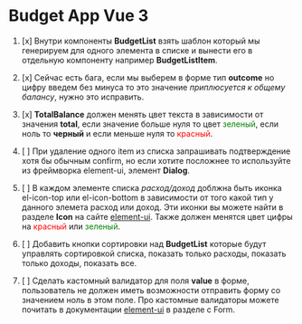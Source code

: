 
# Budget App Vue 3


1. [x] Внутри компоненты __BudgetList__ взять шаблон который мы генерируем для одного элемента в списке и вынести его в отдельную компоненту например __BudgetListItem__.

2. [x] Сейчас есть бага, если мы выберем в форме тип __outcome__ но цифру введем без минуса то это значение *приплюсуется к общему балансу*, нужно это исправить.

3. [x] __TotalBalance__ должен менять цвет текста в зависимости от значения __total__, если значение больше нуля то цвет  <span style="color:green">зеленый</span>, если ноль то __черный__ и если меньше нуля то <span style="color:red">красный</span>.

4. [ ] При удаление одного item из списка запрашивать подтверждение хотя бы  обычным confirm, но если хотите посложнее то используйте из фреймворка element-ui, элемент __Dialog__.

5. [ ] В каждом элементе списка *расход/доход* доблжна быть иконка el-icon-top или el-icon-bottom в зависимости от того какой тип у данного элемета расход или доход. Эти иконки вы можете найти в разделе __Icon__ на сайте [element-ui](https://element-plus.org/).  Также должен менятся цвет цифры на <span style="color:red">красный</span> или <span style="color:green">зеленый</span>.

6. [ ] Добавить кнопки сортировки над __BudgetList__ которые будут управлять сортировкой списка, показать только расходы, показать только доходы, показать все.

7. [ ] Сделать кастомный валидатор для поля __value__ в форме, пользователь не должен иметь возможности отправить форму со значением ноль в этом поле. Про кастомные валидаторы можете почитать в документации [element-ui](https://element-plus.org/) в разделе с Form.